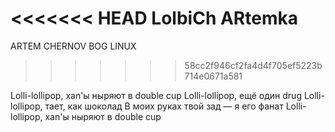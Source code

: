 <<<<<<< HEAD
LolbiCh ARtemka
=======
ARTEM CHERNOV BOG LINUX

>>>>>>> 58cc2f946cf2fa4d4f705ef5223b714e0671a581

Lolli-lollipop, xan'ы ныряют в double cup
Lolli-lollipop, ещё один drug
Lolli-lollipop, тает, как шоколад
В моих руках твой зад — я его фанат
Lolli-lollipop, xan'ы ныряют в double cup
